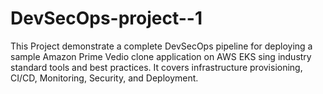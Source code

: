 # DevSecOps-project--1
This Project demonstrate a complete DevSecOps pipeline for deploying a sample Amazon Prime Vedio clone application on AWS EKS sing industry standard tools and best practices. It covers infrastructure provisioning, CI/CD, Monitoring, Security, and Deployment.
